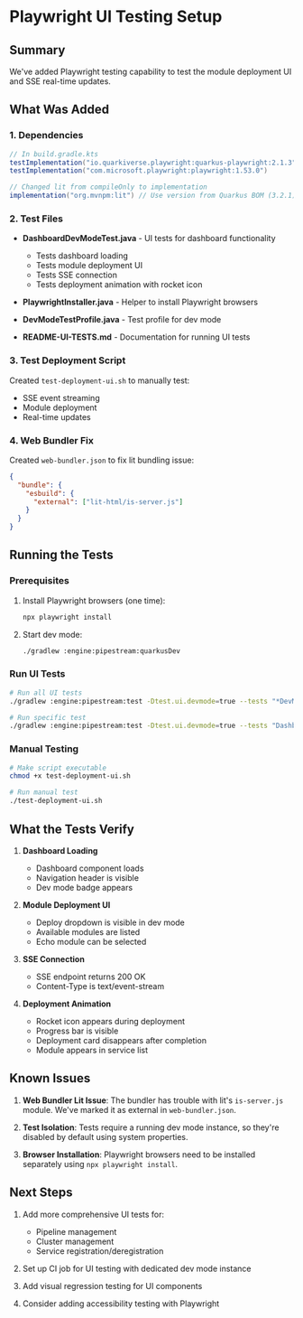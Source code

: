 # Playwright UI Testing Setup

## Summary

We've added Playwright testing capability to test the module deployment UI and SSE real-time updates.

## What Was Added

### 1. Dependencies
```gradle
// In build.gradle.kts
testImplementation("io.quarkiverse.playwright:quarkus-playwright:2.1.3")
testImplementation("com.microsoft.playwright:playwright:1.53.0")

// Changed lit from compileOnly to implementation 
implementation("org.mvnpm:lit") // Use version from Quarkus BOM (3.2.1)
```

### 2. Test Files

- **DashboardDevModeTest.java** - UI tests for dashboard functionality
  - Tests dashboard loading
  - Tests module deployment UI
  - Tests SSE connection
  - Tests deployment animation with rocket icon

- **PlaywrightInstaller.java** - Helper to install Playwright browsers

- **DevModeTestProfile.java** - Test profile for dev mode

- **README-UI-TESTS.md** - Documentation for running UI tests

### 3. Test Deployment Script

Created `test-deployment-ui.sh` to manually test:
- SSE event streaming
- Module deployment
- Real-time updates

### 4. Web Bundler Fix

Created `web-bundler.json` to fix lit bundling issue:
```json
{
  "bundle": {
    "esbuild": {
      "external": ["lit-html/is-server.js"]
    }
  }
}
```

## Running the Tests

### Prerequisites
1. Install Playwright browsers (one time):
   ```bash
   npx playwright install
   ```

2. Start dev mode:
   ```bash
   ./gradlew :engine:pipestream:quarkusDev
   ```

### Run UI Tests
```bash
# Run all UI tests
./gradlew :engine:pipestream:test -Dtest.ui.devmode=true --tests "*DevModeTest"

# Run specific test
./gradlew :engine:pipestream:test -Dtest.ui.devmode=true --tests "DashboardDevModeTest"
```

### Manual Testing
```bash
# Make script executable
chmod +x test-deployment-ui.sh

# Run manual test
./test-deployment-ui.sh
```

## What the Tests Verify

1. **Dashboard Loading**
   - Dashboard component loads
   - Navigation header is visible
   - Dev mode badge appears

2. **Module Deployment UI**
   - Deploy dropdown is visible in dev mode
   - Available modules are listed
   - Echo module can be selected

3. **SSE Connection**
   - SSE endpoint returns 200 OK
   - Content-Type is text/event-stream

4. **Deployment Animation**
   - Rocket icon appears during deployment
   - Progress bar is visible
   - Deployment card disappears after completion
   - Module appears in service list

## Known Issues

1. **Web Bundler Lit Issue**: The bundler has trouble with lit's `is-server.js` module. We've marked it as external in `web-bundler.json`.

2. **Test Isolation**: Tests require a running dev mode instance, so they're disabled by default using system properties.

3. **Browser Installation**: Playwright browsers need to be installed separately using `npx playwright install`.

## Next Steps

1. Add more comprehensive UI tests for:
   - Pipeline management
   - Cluster management
   - Service registration/deregistration

2. Set up CI job for UI testing with dedicated dev mode instance

3. Add visual regression testing for UI components

4. Consider adding accessibility testing with Playwright